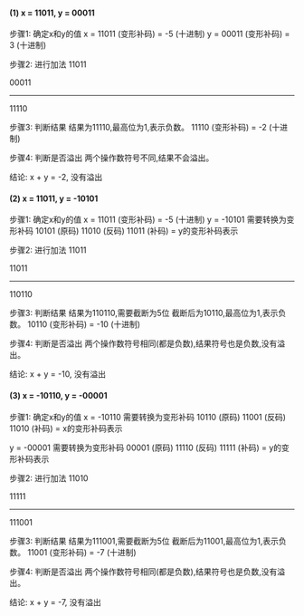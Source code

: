 #### (1) x = 11011, y = 00011

步骤1: 确定x和y的值
x = 11011 (变形补码) = -5 (十进制)
y = 00011 (变形补码) = 3 (十进制)

步骤2: 进行加法
11011

00011

------

11110

步骤3: 判断结果
结果为11110,最高位为1,表示负数。
11110 (变形补码) = -2 (十进制)

步骤4: 判断是否溢出
两个操作数符号不同,结果不会溢出。

结论: x + y = -2, 没有溢出

#### (2) x = 11011, y = -10101

步骤1: 确定x和y的值
x = 11011 (变形补码) = -5 (十进制)
y = -10101 需要转换为变形补码
10101 (原码)
11010 (反码)
11011 (补码) = y的变形补码表示

步骤2: 进行加法
11011

11011

------

110110

步骤3: 判断结果
结果为110110,需要截断为5位
截断后为10110,最高位为1,表示负数。
10110 (变形补码) = -10 (十进制)

步骤4: 判断是否溢出
两个操作数符号相同(都是负数),结果符号也是负数,没有溢出。

结论: x + y = -10, 没有溢出

#### (3) x = -10110, y = -00001

步骤1: 确定x和y的值
x = -10110 需要转换为变形补码
10110 (原码)
11001 (反码)
11010 (补码) = x的变形补码表示

y = -00001 需要转换为变形补码
00001 (原码)
11110 (反码)
11111 (补码) = y的变形补码表示

步骤2: 进行加法
11010

11111

------

111001

步骤3: 判断结果
结果为111001,需要截断为5位
截断后为11001,最高位为1,表示负数。
11001 (变形补码) = -7 (十进制)

步骤4: 判断是否溢出
两个操作数符号相同(都是负数),结果符号也是负数,没有溢出。

结论: x + y = -7, 没有溢出